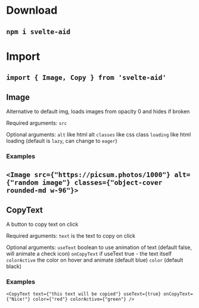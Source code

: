 # Download


`npm i svelte-aid`
---

# Import

`import { Image, Copy } from 'svelte-aid'`
---

## Image
Alternative to default img, loads images from opacity 0 and hides if broken

Required arguments:
`src`

Optional arguments:
`alt` like html alt
`classes` like css class
`loading` like html loading (default is `lazy`, can change to `eager`)

### Examples
`<Image src={"https://picsum.photos/1000"} alt={"random image"} classes={"object-cover rounded-md w-96"}>`
---

## CopyText
A button to copy text on click

Required arguments:
`text` is the text to copy on click

Optional arguments:
`useText` boolean to use animation of text (default false, will animate a check icon)
`onCopyText` if useText true - the text itself
`colorActive` the color on hover and animate (default blue)
`color` (default black)

### Examples
`<CopyText text={"this text will be copied"} useText={true} onCopyText={"Nice!"} color={"red"} colorActive={"green"} />`